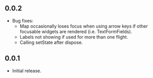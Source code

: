 ## 0.0.2

* Bug fixes:
  * Map occasionally loses focus when using arrow keys if other focusable widgets are rendered (i.e. TextFormFields).
  * Labels not showing if used for more than one flight.
  * Calling setState after dispose.

## 0.0.1

* Initial release.